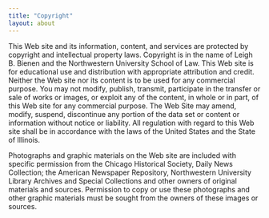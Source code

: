 ```yaml
---
title: "Copyright"
layout: about
---
```


This Web site and its information, content, and services are protected by copyright and intellectual property laws. Copyright is in the name of Leigh B. Bienen and the Northwestern University School of Law. This Web site is for educational use and distribution with appropriate attribution and credit. Neither the Web site nor its content is to be used for any commercial purpose. You may not modify, publish, transmit, participate in the transfer or sale of works or images, or exploit any of the content, in whole or in part, of this Web site for any commercial purpose. The Web Site may amend, modify, suspend, discontinue any portion of the data set or content or information without notice or liability. All regulation with regard to this Web site shall be in accordance with the laws of the United States and the State of Illinois.

Photographs and graphic materials on the Web site are included with specific permission from the Chicago Historical Society, Daily News Collection; the American Newspaper Repository, Northwestern University Library Archives and Special Collections and other owners of original materials and sources. Permission to copy or use these photographs and other graphic materials must be sought from the owners of these images or sources.
